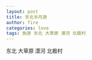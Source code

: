 ```yaml
---
layout: post
title: 东北半月游
author: fire
categories: love 
tags: 旅游 东北 大草原 漠河 北极村
---
```


东北 大草原 漠河 北极村